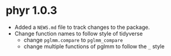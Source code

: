 # phyr 1.0.3

* Added a `NEWS.md` file to track changes to the package.
* Change function names to follow style of tidyverse
    + change `pglmm.compare` to `pglmm_compare`
    + change multiple functions of pglmm to follow the `_` style
